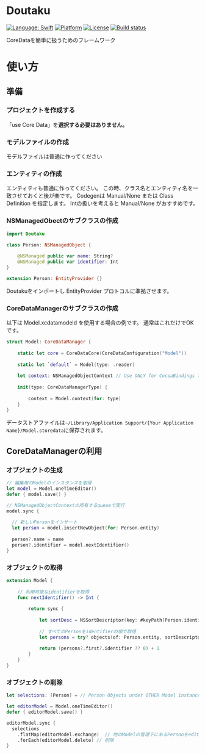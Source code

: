 # Doutaku

[![Language: Swift](https://img.shields.io/badge/Swift-4.0-orange.svg?style=flat)](https://developer.apple.com/swift/)
[![Platform](https://img.shields.io/badge/Platform-macOS-lightgray.svg?style=flat)](https://img.shields.io/)
[![License](https://img.shields.io/github/license/masakih/Doutaku.svg?style=flat)](https://github.com/masakih/Doutaku/blob/master/LICENSE)
[![Build status](https://travis-ci.org/masakih/Doutaku.svg?style=flat)](https://travis-ci.org/masakih/Doutaku)

CoreDataを簡単に扱うためのフレームワーク

# 使い方

## 準備

### プロジェクトを作成する
「use Core Data」を**選択する必要はありません。**

### モデルファイルの作成
モデルファイルは普通に作ってください

### エンティティの作成
エンティティも普通に作ってください。
この時、クラス名とエンティティ名を一致させておくと後が楽です。
Codegenは Manual/None または Class Definition を指定します。 Intの扱いを考えると Manual/None がおすすめです。

### NSManagedObectのサブクラスの作成

```swift
import Doutaku

class Person: NSManagedObject {
    
    @NSManaged public var name: String?
    @NSManaged public var identifier: Int
}

extension Person: EntityProvider {}
```

Doutakuをインポートし EntityProvider プロトコルに準拠させます。


### CoreDataManagerのサブクラスの作成

以下は Model.xcdatamodeld を使用する場合の例です。
通常はこれだけでOKです。
```swift
struct Model: CoreDataManager {
    
    static let core = CoreDataCore(CoreDataConfiguration("Model"))
    
    static let `default` = Model(type: .reader)
    
    let context: NSManagedObjectContext // Use ONLY for CocoaBindings to NSObjectController.
    
    init(type: CoreDataManagerType) {
        
        context = Model.context(for: type)
    }
}
```
データストアファイルは`~/Library/Application Support/{Your Application Name}/Model.storedata`に保存されます。

## CoreDataManagerの利用

### オブジェクトの生成
```swift
// 編集用のModelのインスタンスを取得
let model = Model.oneTimeEditor()
defer { model.save() }

// NSManagedObjectContextの所有するqueueで実行
model.sync {
  
  // 新しいPersonをインサート
  let person = model.insertNewObject(for: Person.entity)
  
  person?.name = name
  person?.identifier = model.nextIdentifier()
}
```

### オブジェクトの取得
```swift
extension Model {
    
    // 利用可能なidentifierを取得
    func nextIdentifier() -> Int {
                
        return sync {
            
            let sortDesc = NSSortDescriptor(key: #keyPath(Person.identifier), ascending: false)
            
            // すべてのPersonをidentifierの順で取得
            let persons = try? objects(of: Person.entity, sortDescriptors: [sortDesc])
            
            return (persons?.first?.identifier ?? 0) + 1
        }
    }
}
```

### オブジェクトの削除
```swift
let selections: [Person] = // Person Objects under OTHER Model instance.

let editorModel = Model.oneTimeEditor()
defer { editorModel.save() }

editorModel.sync {
  selections
    .flatMap(editorModel.exchange)  // 他のModelの管理下にあるPersonをeditorModelの管理下のインスタンスに変換
    .forEach(editorModel.delete) // 削除
}
```
